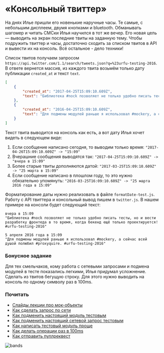 # «Консольный твиттер»

На днях Илье пришли его новенькие наручные часы. Те самые,
с небольшим дисплеем, двумя кнопками и bluetooth. Обманывать шагомер и читать
СМСки Илья научился в тот же вечер. Его новая цель — выводить на экран
последние твиты на заданную тему. Чтобы подружить твиттер и часы, достаточно
сходить за списком твитов в API и вывести их на консоль. Всё остальное - дело техники!

Список твитов получаем запросом `https://api.twitter.com/1.1/search/tweets.json?q=%23urfu-testing-2016`.
В ответе вернется массив, из каждого твита возьмём только дату публикации `created_at` и текст `text`.
```json
[
    {
        "created_at": "2017-04-25T15:09:10.609Z",
        "text": "Библиотека #nock позволяет не только удобно писать тесты, но и вести разработку фронтеда, в то время, когда бекенд ещё только проектируется! #urfu-testing-2016"
    },
    {
        "created_at": "2016-04-25T15:09:10.609Z",
        "text": "Для подмены модулей раньше я использовал #mockery, а сейчас всей душой полюбил #proxyquire. #urfu-testing-2016"
    }
]
```

Текст твита выводится на консоль как есть, а вот дату Илья хочет видеть в следующем виде:
  1. Если сообщение написано сегодня, то выводим только время: `"2017-04-26T15:09:10.609Z" -> "15:09"`
  2. Вчерашние сообщения выводятся так: `"2017-04-25T15:09:10.609Z" -> "вчера в 15:09"`
  3. Более старые твиты дополняются датой: `"2017-03-25T15:09:10.609Z" -> "25 марта в 15:09"`
  4. Если сообщение написано в плошлом году, то это нужно обязательно упомянуть: `"2016-03-25T16:09:10.609Z" -> "25 марта 2016 года в 15:09"`

Форматирование даты нужно реализовать в файле `formatDate-test.js`. Работу с API
твиттера и консольный вывод пишем в `twitter.js`. В нашем примере на консоли
будет следующий текст:
```
вчера в 15:09
"Библиотека #nock позволяет не только удобно писать тесты, но и вести разработку фронтеда в то время, когда бекенд ещё только проектируется! #urfu-testing-2016"

5 апреля 2016 года в 15:09
"Для подмены модулей раньше я использовал #mockery, а сейчас всей душой полюбил #proxyquire. #urfu-testing-2016"
```

### Бонусное задание
Для тех смельчаков, кому работа с сетевыми запросами и подмена модулей в тесте
показались легкими, Илья придумал усложнение. Сделать из твитов бегущую строку.
Для этого нужно выводить на консоль по одному символу раз в 100ms.

### Почитать
  * [Слайды лекции про мок-объекты](https://urfu-2016.github.io/testing-slides/06-mock/#/)
  * [Как сделать запрос по сети](https://www.npmjs.com/package/request)
  * [Как подменить настоящий модуль тестовым](https://www.npmjs.com/package/proxyquire)
  * [Как подменить настоящий сетевой запрос тестовым](https://www.npmjs.com/package/nock)
  * [Как написать тестовый модуль проще](http://sinonjs.org/)
  * [Как делать операции раз в 100ms](https://learn.javascript.ru/settimeout-setinterval)
  * [Как отправить пуллреквест](https://urfu-2016.github.io/javascript-slides/01-intro/#/37)

![bands](https://cloud.githubusercontent.com/assets/1654243/25427135/14363a82-2a8b-11e7-85a3-b8b5e0c97b3a.jpg)
